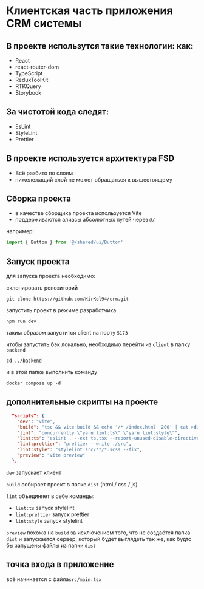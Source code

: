 # Клиентская часть приложения CRM системы

## В проекте использутся такие технологии: как:

- React
- react-router-dom
- TypeScript
- ReduxToolKit
- RTKQuery
- Storybook

## За чистотой кода следят:

- EsLint
- StyleLint
- Prettier

## В проекте используется архитектура FSD

- Всё разбито по слоям
- нижележащий слой не может обращаться к вышестоящему

## Сборка проекта

- в качестве сборщика проекта используется Vite
- поддерживаются алиасы абсолютных путей через `@/`

например:

```ts
import { Button } from '@/shared/ui/Button'
```

## Запуск проекта

для запуска проекта необходимо:

склонировать репозиторий

```
git clone https://github.com/KirKol94/crm.git
```

запустить проект в режиме разработчика

```node
npm run dev
```

таким образом запустится client на порту `5173`

чтобы запустить бэк локально, необходимо перейти из `client` в папку `backend`

```
cd ../backend
```

и в этой папке выполнить команду

```
docker compose up -d
```

## дополнительные скрипты на проекте

```json
  "scripts": {
    "dev": "vite",
    "build": "tsc && vite build && echo '/* /index.html  200' | cat >dist/_redirects ",
    "lint": "concurrently \"yarn lint:ts\" \"yarn lint:style\"",
    "lint:ts": "eslint . --ext ts,tsx --report-unused-disable-directives --max-warnings 0 --fix",
    "lint:prettier": "prettier --write ./src",
    "lint:style": "stylelint src/**/*.scss --fix",
    "preview": "vite preview"
  },
```

`dev` запускает клиент

`build` собирает проект в папке `dist` (html / css / js)

`lint` объединяет в себе команды:

- `lint:ts` запуск stylelint
- `lint:prettier` запуск prettier
- `lint:style` запуск stylelint

`preview` похожа на `build` за исключением того, что не создаётся папка `dist` и запускается сервер, который будет выглядеть так же, как будто бы запущены файлы из папки `dist`

## точка входа в приложение

всё начинается с файла`src/main.tsx`
